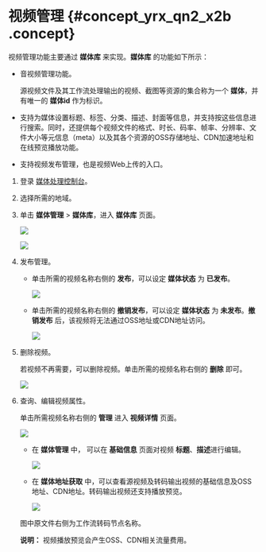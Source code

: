 # 视频管理 {#concept_yrx_qn2_x2b .concept}

视频管理功能主要通过 **媒体库** 来实现。**媒体库** 的功能如下所示：

-   音视频管理功能。

    源视频文件及其工作流处理输出的视频、截图等资源的集合称为一个 **媒体**，并有唯一的 **媒体id** 作为标识。

-   支持为媒体设置标题、标签、分类、描述、封面等信息，并支持按这些信息进行搜索。同时，还提供每个视频文件的格式、时长、码率、帧率、分辨率、文件大小等元信息（meta）以及其各个资源的OSS存储地址、CDN加速地址和在线预览播放功能。

-   支持视频发布管理，也是视频Web上传的入口。


1.  登录 [媒体处理控制台](https://mts.console.aliyun.com/?spm=5176.2020520001.0.0.6RsosT#/mts/oss)。
2.  选择所需的地域。
3.  单击 **媒体管理** \> **媒体库**，进入 **媒体库** 页面。

    ![](http://static-aliyun-doc.oss-cn-hangzhou.aliyuncs.com/assets/img/11362/153916677210041_zh-CN.png)

    ![](http://static-aliyun-doc.oss-cn-hangzhou.aliyuncs.com/assets/img/11362/153916677210050_zh-CN.png)

4.  发布管理。
    -   单击所需的视频名称右侧的 **发布**，可以设定 **媒体状态** 为 **已发布**。

        ![](http://static-aliyun-doc.oss-cn-hangzhou.aliyuncs.com/assets/img/11362/153916677210042_zh-CN.png)

    -   单击所需的视频名称右侧的 **撤销发布**，可以设定 **媒体状态** 为 **未发布**。**撤销发布** 后，该视频将无法通过OSS地址或CDN地址访问。

        ![](http://static-aliyun-doc.oss-cn-hangzhou.aliyuncs.com/assets/img/11362/153916677210043_zh-CN.png)

5.  删除视频。

    若视频不再需要，可以删除视频。单击所需的视频名称右侧的 **删除** 即可。

    ![](http://static-aliyun-doc.oss-cn-hangzhou.aliyuncs.com/assets/img/11362/153916677210045_zh-CN.png)

6.  查询、编辑视频属性。

    单击所需视频名称右侧的 **管理** 进入 **视频详情** 页面。

    ![](http://static-aliyun-doc.oss-cn-hangzhou.aliyuncs.com/assets/img/11362/153916677210046_zh-CN.png)

    -   在 **媒体管理** 中， 可以在 **基础信息** 页面对视频 **标题**、**描述**进行编辑。

        ![](http://static-aliyun-doc.oss-cn-hangzhou.aliyuncs.com/assets/img/11362/153916677210047_zh-CN.png)

    -   在 **媒体地址获取** 中，可以查看源视频及转码输出视频的基础信息及OSS地址、CDN地址。转码输出视频还支持播放预览。

        ![](http://static-aliyun-doc.oss-cn-hangzhou.aliyuncs.com/assets/img/11362/153916677210048_zh-CN.png)

    图中原文件右侧为工作流转码节点名称。

    **说明：** 视频播放预览会产生OSS、CDN相关流量费用。


